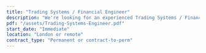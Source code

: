 ```yaml
---
title: "Trading Systems / Financial Engineer"
description: "We're looking for an experienced Trading Systems / Financial Engineer with Golang experience"
pdf: "/assets/Trading-Systems-Engineer.pdf"
start_date: "Immediate"
location: "London or remote"
contract_type: "Permanent or contract-to-perm"
---
```

